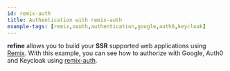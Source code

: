 ```yaml
---
id: remix-auth
title: Authentication with remix-auth
example-tags: [remix,oauth,authentication,google,auth0,keycloak]
---
```


**refine** allows you to build your **SSR** supported web applications using [Remix](https://remix.run/). With this example, you can see how to authorize with Google, Auth0 and Keycloak using [remix-auth](https://github.com/sergiodxa/remix-auth).

<CodeSandboxExample path="with-remix-auth" />
